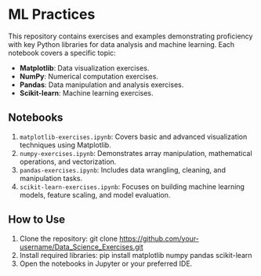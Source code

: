 # ML Practices

This repository contains exercises and examples demonstrating proficiency with key Python libraries for data analysis and machine learning. Each notebook covers a specific topic:

- **Matplotlib**: Data visualization exercises.
- **NumPy**: Numerical computation exercises.
- **Pandas**: Data manipulation and analysis exercises.
- **Scikit-learn**: Machine learning exercises.

## Notebooks
1. `matplotlib-exercises.ipynb`: Covers basic and advanced visualization techniques using Matplotlib.
2. `numpy-exercises.ipynb`: Demonstrates array manipulation, mathematical operations, and vectorization.
3. `pandas-exercises.ipynb`: Includes data wrangling, cleaning, and manipulation tasks.
4. `scikit-learn-exercises.ipynb`: Focuses on building machine learning models, feature scaling, and model evaluation.

## How to Use
1. Clone the repository:
git clone https://github.com/your-username/Data_Science_Exercises.git
2. Install required libraries:
pip install matplotlib numpy pandas scikit-learn
3. Open the notebooks in Jupyter or your preferred IDE.
